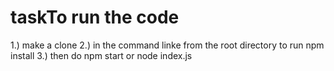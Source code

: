 # taskTo run the code
1.) make a clone 
2.) in the command linke from the root directory to run npm install
3.) then do npm start or node index.js
